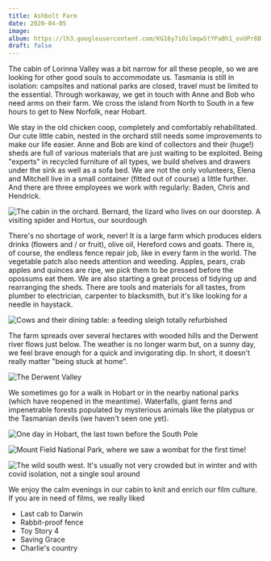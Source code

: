 ```yaml
---
title: Ashbolt Farm
date: 2020-04-05
image: 
album: https://lh3.googleusercontent.com/KG16y7iOilmqwStYPaBh1_ovUPr8B-Jqv5S5x4NM5gnsTg1-zh-hxIhA3IUppwhOxB-R_LnuFOyZXRPNu1y33qjoe5hv9A0xrLj2SdD32zW4SB48iGlodR7vwrZdXwssfghFVMgC4as https://photos.app.goo.gl/CDL4QEhMRqCaxy5k6
draft: false
---
```


The cabin of Lorinna Valley was a bit narrow for all these people, so we are looking for other good souls to accommodate us. Tasmania is still in isolation: campsites and national parks are closed, travel must be limited to the essential. Through workaway, we get in touch with Anne and Bob who need arms on their farm. We cross the island from North to South in a few hours to get to New Norfolk, near Hobart.

We stay in the old chicken coop, completely and comfortably rehabilitated. Our cute little cabin, nested in the orchard still needs some improvements to make our life easier. Anne and Bob are kind of collectors and their (huge!) sheds are full of various materials that are just waiting to be exploited. Being "experts" in recycled furniture of all types, we build shelves and drawers under the sink as well as a sofa bed. We are not the only volunteers, Elena and Mitchell live in a small container (fitted out of course) a little further. And there are three employees we work with regularly: Baden, Chris and Hendrick.

![The cabin in the orchard. Bernard, the lizard who lives on our doorstep. A visiting spider and Hortus, our sourdough](https://lh3.googleusercontent.com/J8ucyxCM7tQXKk9lPwzWvGFJDhHtysgbW6wPDuNJC0yhch7I_IvQXsuDQ_3b7c7ezy0DuEnjFRVhq_QkNUZMWfcSn3Y96ddkDYmjrxt7CdNT14TUbDrklZhFYZQO7odKo7l_VKrAQSc)

There's no shortage of work, never! It is a large farm which produces elders drinks (flowers and / or fruit), olive oil, Hereford cows and goats. There is, of course, the endless fence repair job, like in every farm in the world. The vegetable patch also needs attention and weeding. Apples, pears, crab apples and quinces are ripe, we pick them to be pressed before the opossums eat them. We are also starting a great process of tidying up and rearranging the sheds. There are tools and materials for all tastes, from plumber to electrician, carpenter to blacksmith, but it's like looking for a needle in haystack.

![Cows and their dining table: a feeding sleigh totally refurbished](https://lh3.googleusercontent.com/pHqQrTyQG9XeCM69c6HKoqVQoHqO-d9oEkUJfOWgsA83jDwMvTTXQocZw3kLJ2FZXzZH_X4fuacTNh7JS1eHw2CIh0abkhZtEauurmuxFL8I2Pml3Vy3aOfUCefRjXLEiem39kQzGvc)

The farm spreads over several hectares with wooded hills and the Derwent river flows just below. The weather is no longer warm but, on a sunny day, we feel brave enough for a quick and invigorating dip. In short, it doesn't really matter "being stuck at home".

![The Derwent Valley](https://lh3.googleusercontent.com/jfi9iswl4z5rf7-q0_8VRJOVjvTw8pAVRv71eUw2N-nVjVBdSBMudNjSlsE-zLABGKDNVeh8r3K4ux3fClX0t3cdYiCwwiOMHvsjm3-ht8YmkSKoT6LaRYLDmL-p3pw7LrUd8_vKX-s)

We sometimes go for a walk in Hobart or in the nearby national parks (which have reopened in the meantime). Waterfalls, giant ferns and impenetrable forests populated by mysterious animals like the platypus or the Tasmanian devils (we haven't seen one yet).

![One day in Hobart, the last town before the South Pole](https://lh3.googleusercontent.com/041nuBgbpAWn8pYlK1K9wAaQ0nsJzVlxzSh-Kryc6_20qWyEWiRJcSrbA5-MDrp3hPeIhBx5jpLiQr2bIEf-cvhEU-ObFkGwYjxtDMITBB-X_16CA2yTpo3s7XNjKxjBwd31-kijH_8)

![Mount Field National Park, where we saw a wombat for the first time!](https://lh3.googleusercontent.com/uGmXD_mCgdEJINcZ6PpkgZbeeu649gi2xwLNtOlwPqcoWeIFKbMWMH_tvVC3xUgsypY-R-2t-QAsbVcDsEl9Sofr3PxL1IYGMKT2jVR1n2XB1B5wHZjPf_lnbH7edM0sPbXDg3OQ-kI)

![The wild south west. It's usually not very crowded  but in winter and with covid isolation, not a single soul around](https://lh3.googleusercontent.com/P9UGIovlnsas_90I58CmOVKaDxdpl-DOmc7ie6FaRLZ_hxn1XDUCZlLi6awJeu6m6WvM1M7Jequ8PyYBpOoTkfSiIcFwmXU1v43tTzNXQ6JfBSUj1n9qG12arRwniYSD2FfrPAb_vF4)

We enjoy the calm evenings in our cabin to knit and enrich our film culture. If you are in need of films, we really liked

* Last cab to Darwin
* Rabbit-proof fence
* Toy Story 4
* Saving Grace
* Charlie's country
